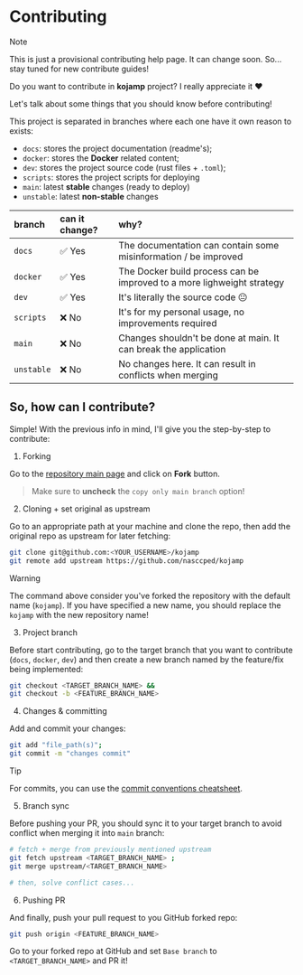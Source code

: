 Contributing
============

> [!NOTE]
>
> This is just a provisional contributing help page. It can change
> soon. So... stay tuned for new contribute guides!

Do you want to contribute in **kojamp** project? I really appreciate
it ❤️

Let's talk about some things that you should know before
contributing!

This project is separated in branches where each one have it own
reason to exists:

- `docs`: stores the project documentation (readme's);
- `docker`: stores the **Docker** related content;
- `dev`: stores the project source code (rust files + `.toml`);
- `scripts`: stores the project scripts for deploying
- `main`: latest **stable** changes (ready to deploy)
- `unstable`: latest **non-stable** changes

<div align="center">

| branch     | can it change? | why?                                                                   |
| :--------- | :------------- | :--------------------------------------------------------------------- |
| `docs`     | ✅ Yes         | The documentation can contain some misinformation / be improved        |
| `docker`   | ✅ Yes         | The Docker build process can be improved to a more lighweight strategy |
| `dev`      | ✅ Yes         | It's literally the source code 😐                                      |
| `scripts`  | ❌ No          | It's for my personal usage, no improvements required                   |
| `main`     | ❌ No          | Changes shouldn't be done at main. It can break the application        |
| `unstable` | ❌ No          | No changes here. It can result in conflicts when merging               |

</div>

## So, how can I contribute?

Simple! With the previous info in mind, I'll give you the
step-by-step to contribute:

1. Forking

Go to the [repository main page](https://github.com/nasccped/kojamp)
and click on **Fork** button.

> Make sure to **uncheck** the `copy only main branch` option!

2. Cloning + set original as upstream

Go to an appropriate path at your machine and clone the repo, then
add the original repo as upstream for later fetching:

```sh
git clone git@github.com:<YOUR_USERNAME>/kojamp
git remote add upstream https://github.com/nasccped/kojamp
```

> [!WARNING]
>
> The command above consider you've forked the repository with the
> default name (`kojamp`). If you have specified a new name, you
> should replace the `kojamp` with the new repository name!

3. Project branch

Before start contributing, go to the target branch that you want to
contribute (`docs`, `docker`, `dev`) and then create a new branch
named by the feature/fix being implemented:

```sh
git checkout <TARGET_BRANCH_NAME> &&
git checkout -b <FEATURE_BRANCH_NAME>
```

4. Changes & committing

Add and commit your changes:

```sh
git add "file_path(s)";
git commit -m "changes commit"
```

> [!TIP]
>
> For commits, you can use the
> [commit conventions cheatsheet](https://gist.github.com/qoomon/5dfcdf8eec66a051ecd85625518cfd13#file-conventional-commits-cheatsheet-md).

5. Branch sync

Before pushing your PR, you should sync it to your target branch to
avoid conflict when merging it into `main` branch:

```sh
# fetch + merge from previously mentioned upstream
git fetch upstream <TARGET_BRANCH_NAME> ;
git merge upstream/<TARGET_BRANCH_NAME>

# then, solve conflict cases...
```

6. Pushing PR

And finally, push your pull request to you GitHub forked repo:

```sh
git push origin <FEATURE_BRANCH_NAME>
```

Go to your forked repo at GitHub and set `Base branch` to
`<TARGET_BRANCH_NAME>` and PR it!
